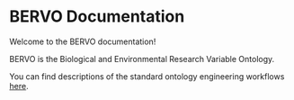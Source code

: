 # BERVO Documentation

[//]: # "This file is meant to be edited by the ontology maintainer."

Welcome to the BERVO documentation!

BERVO is the Biological and Environmental Research Variable Ontology.

You can find descriptions of the standard ontology engineering workflows [here](odk-workflows/index.md).
